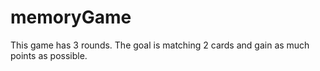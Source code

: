 # memoryGame

This game has 3 rounds.
The goal is matching 2 cards and gain as much points as possible.
